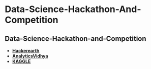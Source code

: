 # Data-Science-Hackathon-And-Competition


## Data-Science-Hackathon-and-Competition
* **[Hackerearth](https://www.hackerearth.com/@raj713335)** 
* **[AnalyticsVidhya](https://www.analyticsvidhya.com)**
* **[KAGGLE](https://www.kaggle.com/raj713335)**
